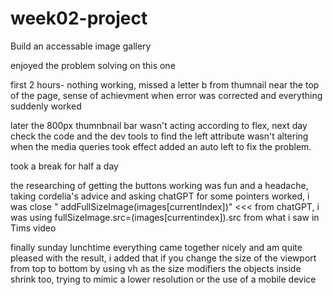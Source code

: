 # week02-project

Build an accessable image gallery

enjoyed the problem solving on this one

first 2 hours- nothing working, missed a letter b from thumnail near the top of the page, sense of achievment when error was corrected and everything suddenly worked

later the 800px thumnbnail bar wasn't acting according to flex, next day check the code and the dev tools to find the left attribute wasn't altering when the media queries took effect added an auto left to fix the problem.

took a break for half a day

the researching of getting the buttons working was fun and a headache, taking cordelia's advice and asking chatGPT for some pointers worked, i was close " addFullSizeImage(images[currentIndex])" <<< from chatGPT, i was using fullSizeImage.src=(images[currentindex]).src from what i saw in Tims video

finally sunday lunchtime everything came together nicely and am quite pleased with the result, i added that if you change the size of the viewport from top to bottom by using vh as the size modifiers the objects inside shrink too, trying to mimic a lower resolution or the use of a mobile device
